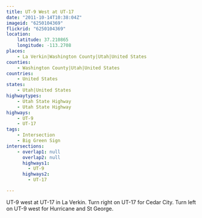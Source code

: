 ```yaml
---
title: UT-9 West at UT-17
date: "2011-10-14T10:38:04Z"
imageid: "6250104369"
flickrid: "6250104369"
location:
    latitude: 37.210865
    longitude: -113.2708
places:
    - La Verkin|Washington County|Utah|United States
counties:
    - Washington County|Utah|United States
countries:
    - United States
states:
    - Utah|United States
highwaytypes:
    - Utah State Highway
    - Utah State Highway
highways:
    - UT-9
    - UT-17
tags:
    - Intersection
    - Big Green Sign
intersections:
    - overlap1: null
      overlap2: null
      highways1:
        - UT-9
      highways2:
        - UT-17

---
```

UT-9 west at UT-17 in La Verkin.  Turn right on UT-17 for Cedar City.  Turn left on UT-9 west for Hurricane and St George.